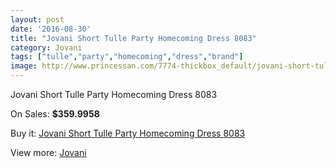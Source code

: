 ```yaml
---
layout: post
date: '2016-08-30'
title: "Jovani Short Tulle Party Homecoming Dress 8083"
category: Jovani
tags: ["tulle","party","homecoming","dress","brand"]
image: http://www.princessan.com/7774-thickbox_default/jovani-short-tulle-party-homecoming-dress-8083.jpg
---
```

Jovani Short Tulle Party Homecoming Dress 8083

On Sales: **$359.9958**
<a href="https://www.princessan.com/en/jovani/3393-jovani-short-tulle-party-homecoming-dress-8083.html"><amp-img layout="responsive" width="600" height="600" src="//www.princessan.com/7774-thickbox_default/jovani-short-tulle-party-homecoming-dress-8083.jpg" alt="Jovani Short Tulle Party Homecoming Dress 8083 0" /></a>

Buy it: [Jovani Short Tulle Party Homecoming Dress 8083](https://www.princessan.com/en/jovani/3393-jovani-short-tulle-party-homecoming-dress-8083.html "Jovani Short Tulle Party Homecoming Dress 8083")

View more: [Jovani](https://www.princessan.com/en/26-jovani "Jovani")